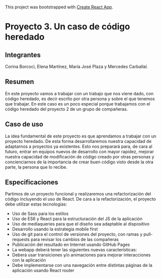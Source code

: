 This project was bootstrapped with [Create React App](https://github.com/facebook/create-react-app).

# Proyecto 3. Un caso de código heredado

## Integrantes
Corina Borcoci, Elena Martínez, María José Plaza y Mercedes Carballal.

## Resumen

En este proyecto vamos a trabajar con un trabajo que nos viene dado, con código heredado, es decir escrito por otra persona y sobre el que tenemos que trabajar. En este caso es un poco especial porque trabajamos con el código heredado del proyecto 2 de un grupo de compañeras.

## Caso de uso

La idea fundamental de este proyecto es que aprendamos a trabajar con un proyecto heredado. De esta forma desarrollaremos nuestra capacidad de adaptarnos a proyectos ya existentes. Esto nos preparará para, de cara al futuro, entrar en equipos nuevos de desarrollo con mayor rapidez, mejorar nuestra capacidad de modificación de código creado por otras personas y concienciarnos de la importancia de crear buen código visto desde la otra parte, la persona que lo recibe.

## Especificaciones

Partimos de un proyecto funcional y realizaremos una refactorización del código incluyendo el uso de React.
De cara a la refactorización, el proyecto debe utilizar estas tecnologías:
- Uso de Sass para los estilos
- Uso de ES6 y React para la estructuración del JS de la aplicación
- Uso de mediaqueries para que el diseño sea adaptable al dispositivo
- Desarrollo usando la estrategia mobile first
- Uso de git para el control de versiones del proyecto, con ramas y pull-requests para revisar los cambios de las compañeras
- Publicación del resultado en Internet usando GitHub Pages
- La webapp deberá tener las siguientes nuevas características:
- Deberá usar transiciones y/o animaciones para mejorar interacciones con la aplicación
- Debe implementarse con una navegación entre distintas páginas de la aplicación usando React router

